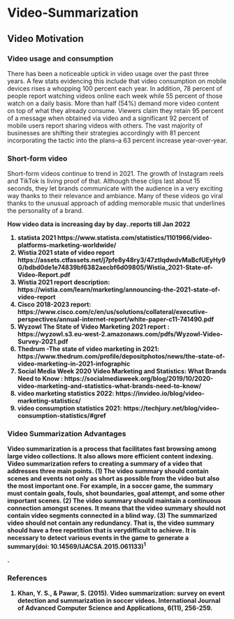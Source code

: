 # Video-Summarization

## Video Motivation
### Video usage and consumption

There has been a noticeable uptick in video usage over the past three years. A few stats evidencing this include that video consumption on mobile devices rises a whopping 100 percent each year. In addition, 78 percent of people report watching videos online each week while 55 percent of those watch on a daily basis. More than half (54%) demand more video content on top of what they already consume. Viewers claim they retain 95 percent of a message when obtained via video and a significant 92 percent of mobile users report sharing videos with others. The vast majority of businesses are shifting their strategies accordingly with 81 percent incorporating the tactic into the plans–a 63 percent increase year-over-year.

### Short-form video
Short-form videos continue to trend in 2021. The growth of Instagram reels and TikTok is living proof of that. Although these clips last about 15 seconds, they let brands communicate with the audience in a very exciting way thanks to their relevance and ambiance. Many of these videos go viral thanks to the unusual approach of adding memorable music that underlines the personality of a brand.

<b> How video data is increasing day by day..reports till Jan 2022
<ol>
  <li>statista 2021 https://www.statista.com/statistics/1101966/video-platforms-marketing-worldwide/ </li>
  <li>Wistia 2021 state of video report https://assets.ctfassets.net/j7pfe8y48ry3/47ztlqdwdvMaBcfUEyHy9G/bdbd0de1e74839bf6382aecbf6d09805/Wistia_2021-State-of-Video-Report.pdf       </li>
  <li>Wistia 2021 report description: https://wistia.com/learn/marketing/announcing-the-2021-state-of-video-report</li>
  <li>Cisco 2018-2023 report: https://www.cisco.com/c/en/us/solutions/collateral/executive-perspectives/annual-internet-report/white-paper-c11-741490.pdf </li>
  <li>Wyzowl The State of Video Marketing 2021 report : https://wyzowl.s3.eu-west-2.amazonaws.com/pdfs/Wyzowl-Video-Survey-2021.pdf </li>
  <li><b>Thedrum -The state of video marketing in 2021: https://www.thedrum.com/profile/depositphotos/news/the-state-of-video-marketing-in-2021-infographic</li>
  <li>Social Media Week 2020 Video Marketing and Statistics: What Brands Need to Know : https://socialmediaweek.org/blog/2019/10/2020-video-marketing-and-statistics-what-brands-need-to-know/</li>
  <li>video marketing statistics 2022: https://invideo.io/blog/video-marketing-statistics/</li>
  <li>video consumption statistics 2021: https://techjury.net/blog/video-consumption-statistics/#gref</li>
</ol>
  
### Video Summarization Advantages
  
<p>Video summarization is a process that facilitates fast browsing among large video collections. It also allows more efficient content indexing. Video summarization refers to creating a summary of a video that addresses three main points. (1) The video summary should contain scenes and events not only as short as possible from the video but also the most important one. For example, in a soccer game, the summary must contain goals, fouls, shot boundaries, goal attempt, and some other important scenes. (2) The video summary should maintain a continuous connection amongst scenes. It means that the video summary should not contain video segments connected in a blind way. (3) The summarized video should not contain any redundancy. That is, the video summary should have a free repetition that is verydifficult to achieve. It is necessary to detect various events in the game to generate a summary(doi: 10.14569/IJACSA.2015.061133)<sup>1</sup></p> .
  
  
  
  
  
  ### References
  1. Khan, Y. S., & Pawar, S. (2015). Video summarization: survey on event detection and summarization in soccer videos. International Journal of Advanced Computer Science and Applications, 6(11), 256-259.

 
